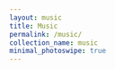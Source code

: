 ```yaml
---
layout: music
title: Music
permalink: /music/
collection_name: music
minimal_photoswipe: true
---
```

